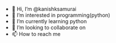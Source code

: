 - 👋 Hi, I’m @kanishksamurai
- 👀 I’m interested in programming(python)
- 🌱 I’m currently learning python
- 💞️ I’m looking to collaborate on 
- 📫 How to reach me 

<!---
kanishksamurai/kanishksamurai is a ✨ special ✨ repository because its `README.md` (this file) appears on your GitHub profile.
You can click the Preview link to take a look at your changes.
--->
